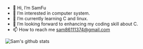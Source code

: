 - 👋 Hi, I’m SamFu
- 👀 I’m interested in computer system.
- 🌱 I’m currently learning C and linux.
- 💞️ I’m looking forward to enhancing my coding skill about C.
- 📫 How to reach me sam86111374@gmail.com

<!---
samfu19971113/samfu19971113 is a ✨ special ✨ repository because its `README.md` (this file) appears on your GitHub profile.
You can click the Preview link to take a look at your changes.
--->

![Sam's github stats](https://github-readme-stats.vercel.app/api?username=samfu1113)

<!---
[![Top Langs](https://github-readme-stats.vercel.app/api/top-langs/?username=samfu19971113)](https://github.com/samfu19971113/github-readme-stats)
-->

